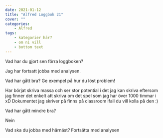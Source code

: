 ```yaml
---
date: 2021-01-12
title: "Alfred Loggbok 21"
cover: ""
categories: 
    - Alfred
tags:
    - kategorier här?
    - om ni vill
    - bottom text
---
```



Vad har du gjort sen förra loggboken?

Jag har fortsatt jobba med analysen. 

Vad har gått bra? Ge exempel på hur du löst problem!

Har börjat skriva massa och ser stor potential i det jag kan skriva eftersom jag finner det enkelt att skriva om det spel som jag har över 1000 timmar i xD
Dokumentet jag skriver på finns på classroom ifall du vill kolla på den :)

Vad har gått mindre bra? 

Nein

Vad ska du jobba med härnäst?
Fortsätta med analysen

